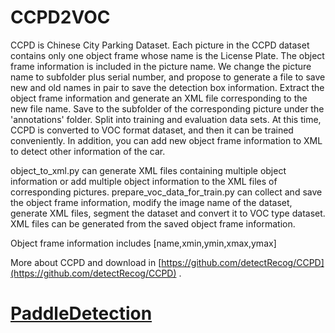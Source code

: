# CCPD2VOC
CCPD is Chinese City Parking Dataset.
Each picture in the CCPD dataset contains only one object frame whose name is the License Plate. The object frame information is included in the picture name. We change the picture name to subfolder plus serial number, and propose to generate a file to save new and old names in pair to save the detection box information. Extract the object frame information and generate an XML file corresponding to the new file name. Save to the subfolder of the corresponding picture under the 'annotations' folder. Split into training and evaluation data sets. At this time, CCPD is converted to VOC format dataset, and then it can be trained conveniently. In addition, you can add new object frame information to XML to detect other information of the car.


object_to_xml.py can generate XML files containing multiple object information or add multiple object information to the XML files of corresponding pictures.
prepare_voc_data_for_train.py can collect and save the object frame information, modify the image name of the dataset, generate XML files, segment the dataset and convert it to VOC type dataset. XML files can be generated from the saved object frame information.

Object frame information includes [name,xmin,ymin,xmax,ymax]

More about CCPD and download in [https://github.com/detectRecog/CCPD](https://github.com/detectRecog/CCPD) . 

# [PaddleDetection](https://github.com/PaddlePaddle/PaddleDetection)
```bash

```

